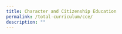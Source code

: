```yaml
---
title: Character and Citizenship Education
permalink: /total-curriculum/cce/
description: ""
---
```

